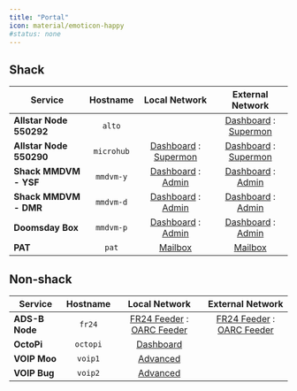 ```yaml
---
title: "Portal"
icon: material/emoticon-happy
#status: none
---
```


## Shack

| Service  | Hostname | Local Network | External Network |
| -------- | :------: | :-----------: | :--------------: |
| **Allstar Node 550292** | `alto` | | [Dashboard](http://alto.ext/) : [Supermon](http://alto.ext/supermon/link.php?nodes=550292) |
| **Allstar Node 550290** | `microhub` | [Dashboard](http://microhub.lan/) : [Supermon](http://microhub.lan/supermon/link.php?nodes=550290) | [Dashboard](http://microhub.ext/) : [Supermon](http://microhub.ext/supermon/link.php?nodes=550290) |
| **Shack MMDVM - YSF** | `mmdvm-y` | [Dashboard](http://mmdvm-y.lan/) : [Admin](http://mmdvm-y.lan/admin/) | [Dashboard](http://mmdvm-y.ext/) : [Admin](http://mmdvm-y.ext/admin/) |
| **Shack MMDVM - DMR** | `mmdvm-d` | [Dashboard](http://mmdvm-d.lan/) : [Admin](http://mmdvm-d.lan/admin/) | [Dashboard](http://mmdvm-d.ext/) : [Admin](http://mmdvm-d.ext/admin/) |
| **Doomsday Box** | `mmdvm-p` | [Dashboard](http://mmdvm-p.lan/) : [Admin](http://mmdvm-p.lan/admin/) | [Dashboard](http://mmdvm-p.ext/) : [Admin](http://mmdvm-p.ext/admin/) |
| **PAT** | `pat` | [Mailbox](http://pat.lan:8080/ui#) | [Mailbox](http://pat.ext:8080/ui#) |

## Non-shack

| Service  | Hostname | Local Network | External Network |
| -------- | :------: | :-----------: | :--------------: |
| **ADS-B Node** | `fr24` | [FR24 Feeder](http://fr24.lan:8754/) : [OARC Feeder](http://fr24.lan/oarc-adsb/) | [FR24 Feeder](http://fr24.ext:8754/) : [OARC Feeder](http://fr24.ext/oarc-adsb/) |
| **OctoPi** | `octopi` | [Dashboard](https://octopi.lan/) | |
| **VOIP Moo** | `voip1` | [Advanced](http://voip1.lan/admin/advanced) | |
| **VOIP Bug** | `voip2` | [Advanced](http://voip2.lan/admin/advanced) | |
